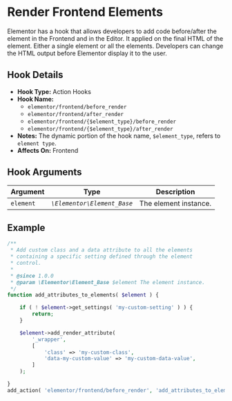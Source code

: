 # Render Frontend Elements

<Badge type="tip" vertical="top" text="Elementor Core" /> <Badge type="warning" vertical="top" text="Intermediate" />

Elementor has a hook that allows developers to add code before/after the element in the Frontend and in the Editor. It applied on the final HTML of the element. Either a single element or all the elements. Developers can change the HTML output before Elementor display it to the user.

## Hook Details

* **Hook Type:** Action Hooks
* **Hook Name:**
  * `elementor/frontend/before_render`
  * `elementor/frontend/after_render`
  * `elementor/frontend/{$element_type}/before_render`
  * `elementor/frontend/{$element_type}/after_render`
* **Notes:** The dynamic portion of the hook name, `$element_type`, refers to `element type`.
* **Affects On:** Frontend

## Hook Arguments

| Argument  | Type                        | Description           |
|-----------|-----------------------------|-----------------------|
| `element` | _`\Elementor\Element_Base`_ | The element instance. |

## Example

```php
/**
 * Add custom class and a data attribute to all the elements
 * containing a specific setting defined through the element
 * control.
 *
 * @since 1.0.0
 * @param \Elementor\Element_Base $element The element instance.
 */
function add_attributes_to_elements( $element ) {

	if ( ! $element->get_settings( 'my-custom-setting' ) ) {
		return;
	}

	$element->add_render_attribute(
		'_wrapper',
		[
			'class' => 'my-custom-class',
			'data-my-custom-value' => 'my-custom-data-value',
		]
	);

}
add_action( 'elementor/frontend/before_render', 'add_attributes_to_elements' );
```
